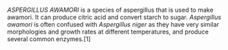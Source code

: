 _ASPERGILLUS AWAMORI_ is a species of aspergillus that is used to make awamori. It can produce citric acid and convert starch to sugar. _Aspergillus awamori_ is often confused with _Aspergillus niger_ as they have very similar morphologies and growth rates at different temperatures, and produce several common enzymes.[1]
